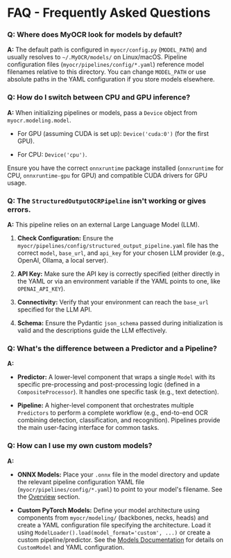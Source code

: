 # FAQ - Frequently Asked Questions

### Q: Where does MyOCR look for models by default?

**A:** The default path is configured in `myocr/config.py` (`MODEL_PATH`) and usually resolves to `~/.MyOCR/models/` on Linux/macOS. Pipeline configuration files (`myocr/pipelines/config/*.yaml`) reference model filenames relative to this directory. You can change `MODEL_PATH` or use absolute paths in the YAML configuration if you store models elsewhere.

### Q: How do I switch between CPU and GPU inference?

**A:** When initializing pipelines or models, pass a `Device` object from `myocr.modeling.model`. 

*   For GPU (assuming CUDA is set up): `Device('cuda:0')` (for the first GPU).

*   For CPU: `Device('cpu')`.

Ensure you have the correct `onnxruntime` package installed (`onnxruntime` for CPU, `onnxruntime-gpu` for GPU) and compatible CUDA drivers for GPU usage.

### Q: The `StructuredOutputOCRPipeline` isn't working or gives errors.

**A:** This pipeline relies on an external Large Language Model (LLM).

1.  **Check Configuration:** Ensure the `myocr/pipelines/config/structured_output_pipeline.yaml` file has the correct `model`, `base_url`, and `api_key` for your chosen LLM provider (e.g., OpenAI, Ollama, a local server).

2.  **API Key:** Make sure the API key is correctly specified (either directly in the YAML or via an environment variable if the YAML points to one, like `OPENAI_API_KEY`).

3.  **Connectivity:** Verify that your environment can reach the `base_url` specified for the LLM API.

4.  **Schema:** Ensure the Pydantic `json_schema` passed during initialization is valid and the descriptions guide the LLM effectively.

### Q: What's the difference between a Predictor and a Pipeline?

**A:**

*   **Predictor:** A lower-level component that wraps a single `Model` with its specific pre-processing and post-processing logic (defined in a `CompositeProcessor`). It handles one specific task (e.g., text detection).

*   **Pipeline:** A higher-level component that orchestrates multiple `Predictors` to perform a complete workflow (e.g., end-to-end OCR combining detection, classification, and recognition). Pipelines provide the main user-facing interface for common tasks.

### Q: How can I use my own custom models?

**A:**

*   **ONNX Models:** Place your `.onnx` file in the model directory and update the relevant pipeline configuration YAML file (`myocr/pipelines/config/*.yaml`) to point to your model's filename. See the [Overview](./getting-started/overview.md#replacing-or-adding-new-models-onnx) section.

*   **Custom PyTorch Models:** Define your model architecture using components from `myocr/modeling/` (backbones, necks, heads) and create a YAML configuration file specifying the architecture. Load it using `ModelLoader().load(model_format='custom', ...)` or create a custom pipeline/predictor. See the [Models Documentation](./models/index.md) for details on `CustomModel` and YAML configuration.
